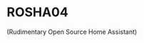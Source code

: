 # ROSHA04                                                                                                                                                  
(Rudimentary Open Source Home Assistant)
